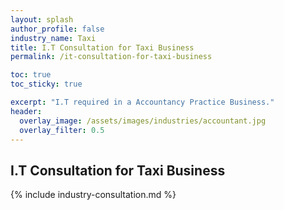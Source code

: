 ```yaml
---
layout: splash 
author_profile: false 
industry_name: Taxi
title: I.T Consultation for Taxi Business
permalink: /it-consultation-for-taxi-business

toc: true
toc_sticky: true

excerpt: "I.T required in a Accountancy Practice Business."
header:
  overlay_image: /assets/images/industries/accountant.jpg
  overlay_filter: 0.5 
---
```


## I.T Consultation for Taxi Business

{% include industry-consultation.md %}

